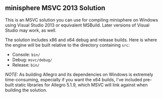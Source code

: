 minisphere MSVC 2013 Solution
-----------------------------

This is an MSVC solution you can use for compiling minisphere on Windows
using Visual Studio 2013 or equivalent MSBuild. Later versions of
Visual Studio may work, as well.

The solution includes x86 and x64 debug and release builds. Here is
where the engine will be built relative to the directory containing
`src`:

* Console: `bin/`
* Debug:   `msvc/debug/`
* Release: `bin/`


*NOTE:* As building Allegro and its dependencies on Windows is extremely
time-consuming, especially if you want the x64 builds, I've included
pre-built static libraries for Allegro 5.1.9, which MSVC will link
against when building the solution.
